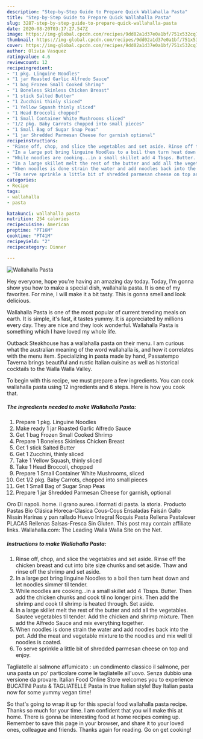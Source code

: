 ```yaml
---
description: "Step-by-Step Guide to Prepare Quick Wallahalla Pasta"
title: "Step-by-Step Guide to Prepare Quick Wallahalla Pasta"
slug: 3287-step-by-step-guide-to-prepare-quick-wallahalla-pasta
date: 2020-08-20T03:17:27.547Z
image: https://img-global.cpcdn.com/recipes/9dd02a1d37e0a1bf/751x532cq70/wallahalla-pasta-recipe-main-photo.jpg
thumbnail: https://img-global.cpcdn.com/recipes/9dd02a1d37e0a1bf/751x532cq70/wallahalla-pasta-recipe-main-photo.jpg
cover: https://img-global.cpcdn.com/recipes/9dd02a1d37e0a1bf/751x532cq70/wallahalla-pasta-recipe-main-photo.jpg
author: Olivia Vasquez
ratingvalue: 4.6
reviewcount: 12
recipeingredient:
- "1 pkg. Linguine Noodles"
- "1 jar Roasted Garlic Alfredo Sauce"
- "1 bag Frozen Small Cooked Shrimp"
- "1 Boneless Skinless Chicken Breast"
- "1 stick Salted Butter"
- "1 Zucchini thinly sliced"
- "1 Yellow Squash thinly sliced"
- "1 Head Broccoli chopped"
- "1 Small Container White Mushrooms sliced"
- "1/2 pkg. Baby Carrots chopped into small pieces"
- "1 Small Bag of Sugar Snap Peas"
- "1 jar Shredded Parmesan Cheese for garnish optional"
recipeinstructions:
- "Rinse off, chop, and slice the vegetables and set aside. Rinse off the chicken breast and cut into bite size chunks and set aside. Thaw and rinse off the shrimp and set aside."
- "In a large pot bring linguine Noodles to a boil then turn heat down and let noodles simmer til tender."
- "While noodles are cooking...in a small skillet add 4 Tbsps. Butter. Then add the chicken chunks and cook til no longer pink. Then add the shrimp and cook til shrimp is heated through. Set aside."
- "In a large skillet melt the rest of the butter and add all the vegetables. Sautee vegetables til tender. Add the chicken and shrimp mixture. Then add the Alfredo Sauce and mix everything together."
- "When noodles is done strain the water and add noodles back into the pot. Add the meat and vegetable mixture to the noodles and mix well til noodles is coated."
- "To serve sprinkle a little bit of shredded parmesan cheese on top and enjoy."
categories:
- Recipe
tags:
- wallahalla
- pasta

katakunci: wallahalla pasta 
nutrition: 254 calories
recipecuisine: American
preptime: "PT16M"
cooktime: "PT41M"
recipeyield: "2"
recipecategory: Dinner

---
```



![Wallahalla Pasta](https://img-global.cpcdn.com/recipes/9dd02a1d37e0a1bf/751x532cq70/wallahalla-pasta-recipe-main-photo.jpg)

Hey everyone, hope you're having an amazing day today. Today, I'm gonna show you how to make a special dish, wallahalla pasta. It is one of my favorites. For mine, I will make it a bit tasty. This is gonna smell and look delicious.

Wallahalla Pasta is one of the most popular of current trending meals on earth. It is simple, it's fast, it tastes yummy. It is appreciated by millions every day. They are nice and they look wonderful. Wallahalla Pasta is something which I have loved my whole life.

Outback Steakhouse has a wallahalla pasta on their menu. I am curious what the australian meaning of the word wallahalla is, and how it correlates with the menu item. Specializing in pasta made by hand, Passatempo Taverna brings beautiful and rustic Italian cuisine as well as historical cocktails to the Walla Walla Valley.


To begin with this recipe, we must prepare a few ingredients. You can cook wallahalla pasta using 12 ingredients and 6 steps. Here is how you cook that.

<!--inarticleads1-->

##### The ingredients needed to make Wallahalla Pasta:

1. Prepare 1 pkg. Linguine Noodles
1. Make ready 1 jar Roasted Garlic Alfredo Sauce
1. Get 1 bag Frozen Small Cooked Shrimp
1. Prepare 1 Boneless Skinless Chicken Breast
1. Get 1 stick Salted Butter
1. Get 1 Zucchini, thinly sliced
1. Take 1 Yellow Squash, thinly sliced
1. Take 1 Head Broccoli, chopped
1. Prepare 1 Small Container White Mushrooms, sliced
1. Get 1/2 pkg. Baby Carrots, chopped into small pieces
1. Get 1 Small Bag of Sugar Snap Peas
1. Prepare 1 jar Shredded Parmesan Cheese for garnish, optional


Oro DI napoli. home. il grano aureo. i formati di pasta. la storia. Producto Pastas Bio Clásica Horeca-Clasica Cous-Cous Ensaladas Faisán Gallo Nissin Harinas y pan rallado Huevo Integral Ñoquis Pasta Rellena Pastalover PLACAS Rellenas Salsas-Fresca Sin Gluten. This post may contain affiliate links. Wallahalla.com: The Leading Walla Walla Site on the Net. 

<!--inarticleads2-->

##### Instructions to make Wallahalla Pasta:

1. Rinse off, chop, and slice the vegetables and set aside. Rinse off the chicken breast and cut into bite size chunks and set aside. Thaw and rinse off the shrimp and set aside.
1. In a large pot bring linguine Noodles to a boil then turn heat down and let noodles simmer til tender.
1. While noodles are cooking...in a small skillet add 4 Tbsps. Butter. Then add the chicken chunks and cook til no longer pink. Then add the shrimp and cook til shrimp is heated through. Set aside.
1. In a large skillet melt the rest of the butter and add all the vegetables. Sautee vegetables til tender. Add the chicken and shrimp mixture. Then add the Alfredo Sauce and mix everything together.
1. When noodles is done strain the water and add noodles back into the pot. Add the meat and vegetable mixture to the noodles and mix well til noodles is coated.
1. To serve sprinkle a little bit of shredded parmesan cheese on top and enjoy.


Tagliatelle al salmone affumicato : un condimento classico il salmone, per una pasta un po&#39; particolare come le tagliatelle all&#39;uovo. Senza dubbio una versione da provare. Italian Food Online Store welcomes you to experience BUCATINI Pasta &amp; TAGLIATELLE Pasta in true Italian style! Buy Italian pasta now for some yummy vegan time! 

So that's going to wrap it up for this special food wallahalla pasta recipe. Thanks so much for your time. I am confident that you will make this at home. There is gonna be interesting food at home recipes coming up. Remember to save this page in your browser, and share it to your loved ones, colleague and friends. Thanks again for reading. Go on get cooking!
